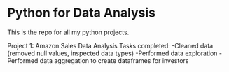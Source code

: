 # Python for Data Analysis
This is the repo for all my python projects.

Project 1: Amazon Sales Data Analysis
Tasks completed:
-Cleaned data (removed null values, inspected data types)
-Performed data exploration
-Performed data aggregation to create dataframes for investors
